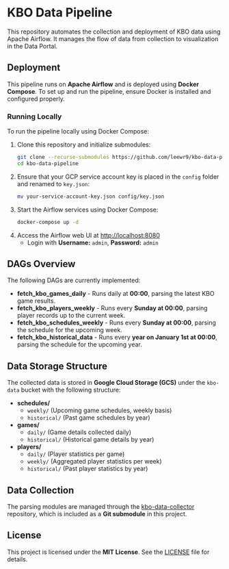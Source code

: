 # KBO Data Pipeline

This repository automates the collection and deployment of KBO data using Apache Airflow. It manages the flow of data from collection to visualization in the Data Portal.

## Deployment

This pipeline runs on **Apache Airflow** and is deployed using **Docker Compose**. To set up and run the pipeline, ensure Docker is installed and configured properly.

### Running Locally

To run the pipeline locally using Docker Compose:

1. Clone this repository and initialize submodules:
   ```bash
   git clone --recurse-submodules https://github.com/leewr9/kbo-data-pipeline.git
   cd kbo-data-pipeline
   ```
2. Ensure that your GCP service account key is placed in the `config` folder and renamed to `key.json`:
   ```bash
   mv your-service-account-key.json config/key.json
   ```
3. Start the Airflow services using Docker Compose:
   ```bash
   docker-compose up -d
   ```
4. Access the Airflow web UI at [http://localhost:8080](http://localhost:8080)  
   - Login with **Username:** `admin`, **Password:** `admin`
   
## DAGs Overview

The following DAGs are currently implemented:

- **fetch_kbo_games_daily** - Runs daily at **00:00**, parsing the latest KBO game results.
- **fetch_kbo_players_weekly** - Runs every **Sunday at 00:00**, parsing player records up to the current week.
- **fetch_kbo_schedules_weekly** - Runs every **Sunday at 00:00**, parsing the schedule for the upcoming week.
- **fetch_kbo_historical_data** - Runs every **year on January 1st at 00:00**, parsing the schedule for the upcoming year.

## Data Storage Structure
The collected data is stored in **Google Cloud Storage (GCS)** under the `kbo-data` bucket with the following structure:

- **schedules/**
  - `weekly/` (Upcoming game schedules, weekly basis)
  - `historical/` (Past game schedules by year)
- **games/**
  - `daily/` (Game details collected daily)
  - `historical/` (Historical game details by year)
- **players/**
  - `daily/` (Player statistics per game)
  - `weekly/` (Aggregated player statistics per week)
  - `historical/` (Past player statistics by year)

## Data Collection

The parsing modules are managed through the [kbo-data-collector](https://github.com/leewr9/kbo-data-collector) repository, which is included as a **Git submodule** in this project.

## License

This project is licensed under the **MIT License**. See the [LICENSE](LICENSE) file for details.


